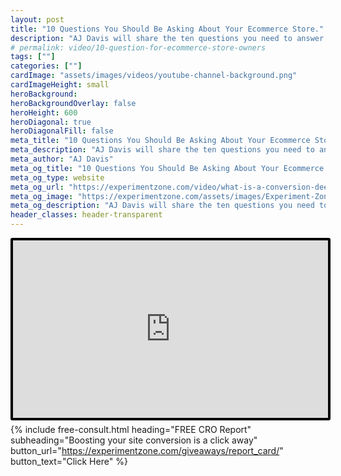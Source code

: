 ```yaml
---
layout: post
title: "10 Questions You Should Be Asking About Your Ecommerce Store."
description: "AJ Davis will share the ten questions you need to answer about your e-commerce business. She'll show you how to find the answers using Google Analytics and customer research tools. You'll leave knowing which metrics you should be tracking, and what you need to know about your customers in order to improve your online sales. "
# permalink: video/10-question-for-ecommerce-store-owners
tags: [""]
categories: [""]
cardImage: "assets/images/videos/youtube-channel-background.png"
cardImageHeight: small
heroBackground:
heroBackgroundOverlay: false
heroHeight: 600
heroDiagonal: true
heroDiagonalFill: false
meta_title: "10 Questions You Should Be Asking About Your Ecommerce Store."
meta_description: "AJ Davis will share the ten questions you need to answer about your e-commerce business. She'll show you how to find the answers using Google Analytics and customer research tools. You'll leave knowing which metrics you should be tracking, and what you need to know about your customers in order to improve your online sales. "
meta_author: "AJ Davis"
meta_og_title: "10 Questions You Should Be Asking About Your Ecommerce Store."
meta_og_type: website
meta_og_url: "https://experimentzone.com/video/what-is-a-conversion-deep-dive"
meta_og_image: "https://experimentzone.com/assets/images/Experiment-Zone-logo-color.png"
meta_og_description: "AJ Davis will share the ten questions you need to answer about your e-commerce business. She'll show you how to find the answers using Google Analytics and customer research tools. You'll leave knowing which metrics you should be tracking, and what you need to know about your customers in order to improve your online sales. "
header_classes: header-transparent
---
```


<style>
    .video {
        border: 4px solid black;
        border-radius: 3px;
    }
    .work-summary {
        border: 0px solid black;
    }
    .iframe-container{
        position: relative;
        width: 100%;
        padding-bottom: 56.25%; 
        height: 0;
    }
    .iframe-container iframe{
        position: absolute;
        top:0;
        left: 0;
        width: 100%;
        height: 100%;
    }
</style>

<div class="mt-0 mt-md-n14 work work-summary justify-content-center iframe-container">
    <iframe class="video" src="https://www.youtube.com/embed/HWWjkNu9J2M" title="YouTube video player" frameborder="0" allow="accelerometer; autoplay; clipboard-write; encrypted-media; gyroscope; picture-in-picture" allowfullscreen></iframe>
</div>

{% include free-consult.html heading="FREE CRO Report"
subheading="Boosting your site conversion is a click away"
button_url="https://experimentzone.com/giveaways/report_card/"
button_text="Click Here" %}
